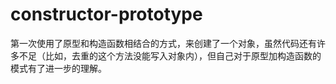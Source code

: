 # constructor-prototype
第一次使用了原型和构造函数相结合的方式，来创建了一个对象，虽然代码还有许多不足（比如，去重的这个方法没能写入对象内），但自己对于原型加构造函数的模式有了进一步的理解。
